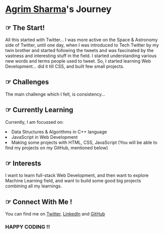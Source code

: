# [Agrim Sharma](https://github.com/Agrim-Sharma174)'s Journey

## ☞ The Start!

All this started with Twitter...
I was more active on the Space & Astronomy side of Twitter, until one day, when I was introduced to Tech Twitter by my twin brother and started following the tweets and was fascinated by the vastness and interesting stuff in the field. I started understanding various new words and terms people used to tweet.
So, I started learning Web Development... did it till CSS, and built few small projects.

## ☞ Challenges

The main challenge which I felt, is consistency...

## ☞ Currently Learning

Currently, I am focussed on:
<li> Data Structures & Algorithms in C++ language </li>
<li> JavaScript in Web Development </li>
<li> Making some projects with HTML, CSS, JavaScript (You will be able to find my projects on my GitHub, mentioned below) </li>

## ☞ Interests

I want to learn full-stack Web Development, and then want to explore Machine Learning field, and want to build some good big projects combining all my learnings.

## ☞ Connect With Me !

You can find me on [Twitter](https://twitter.com/Agrim_Sharma174),  [LinkedIn](https://www.linkedin.com/in/agrim-sharma174/) and [GitHub](https://github.com/Agrim-Sharma174)

### HAPPY CODING !!